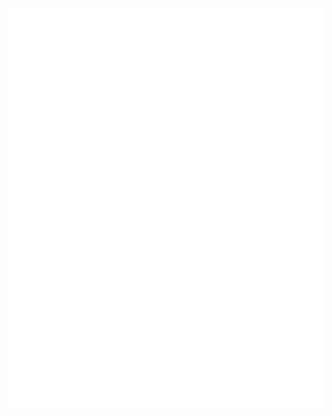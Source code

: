 ![Metrics](https://raw.githubusercontent.com/anyone-developer/anyone-developer/main/github-metrics.svg)
